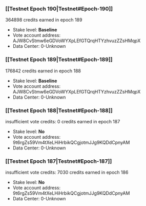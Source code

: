 ### [[Testnet Epoch 190|Testnet#Epoch-190]]
364898 credits earned in epoch 189
* Stake level: **Baseline** 
* Vote account address: AJW8CvStmw6eGDVoWYXpLEfGTQrqHTYzhvuzZZsHMqpX
* Data Center: 0-Unknown
### [[Testnet Epoch 189|Testnet#Epoch-189]]
176842 credits earned in epoch 188
* Stake level: **Baseline** 
* Vote account address: AJW8CvStmw6eGDVoWYXpLEfGTQrqHTYzhvuzZZsHMqpX
* Data Center: 0-Unknown
### [[Testnet Epoch 188|Testnet#Epoch-188]]
insufficient vote credits: 0 credits earned in epoch 187
* Stake level: **No** 
* Vote account address: 9t6rgZs59Vm4tXeLHiHrbikQCgjotmJJg9KQDdCpnyAM
* Data Center: 0-Unknown
### [[Testnet Epoch 187|Testnet#Epoch-187]]
insufficient vote credits: 7030 credits earned in epoch 186
* Stake level: **No** 
* Vote account address: 9t6rgZs59Vm4tXeLHiHrbikQCgjotmJJg9KQDdCpnyAM
* Data Center: 0-Unknown